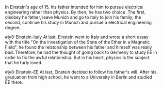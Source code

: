 In Einstein's age of 15, his father intended for him to pursue electrical engineering rather than physics. By then, he has two choice. The first, disobey he father, leave Munich and go to Italy to join his family; the second, continue his study in Munich and pursue a electrical engineering degree.


#jy8-Einstein-Italy
At last, Einstein went to Italy and wrote a short essay with the title "On the Investigation of the State of the Ether in a Magnetic Field". he found the relatonship between his father and himself was really bad. Therefore, he had the thought of going back to Germeny to study EE in order to fix the awful relationship. But in his heart, physics is the subject that he turly loved.



#jy8-Einstein-EE
At last, Einstein decided to follow his father's will. After his graduation from high school, he went to a University in Berlin and studied EE there.